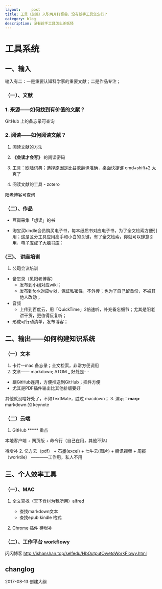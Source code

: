 ```yaml
---
layout:     post
title: 工具（总篇）入职两月打怪兽，没有趁手工具怎么行？
category: blog
description: 没有趁手工具怎么杀妖怪
---
```



# 工具系统

## 一、输入

输入有二：一是重要认知科学家的重要文献；二是作品专注；

### （一）、文献

### 1. 来源——如何找到有价值的文献？

GitHub 上的备忘录可查询

### 2. 阅读——如何阅读文献？

1. 阅读文献的方法

 1.  **《会读才会写》** 的阅读密码
 2. 工具：欧陆词典；选择原因是比谷歌翻译准确，桌面快捷键 cmd+shift+2 太爽了
2. 阅读文献的工具 - zotero

阳老博客可查询


### （二）、作品

- 豆瓣采集「想读」的书

- 淘宝买kindle会员购买电子书，每本纸质书对应电子书，为了全文检索方便引用；这是区分工具应用高手和小白的关键，有了全文检索，你就可以肆意引用，电子库成了大脑书库；

### (三)、 讲座培训

1. 公司会议培训
- 备忘录（见阳老博客）
  - 发布到小组对应wiki；
  - 发布到fork对应wiki，保证私密性，不外传；也为了自己留备份，不被其他人改动；
- 音频
  - 上传到百度云，用「QuickTime」2倍速听，补充备忘细节；尤其是阳老讲干货，更值得反复听；
- 形成可行动清单，发布博客；

## 二、输出——如何构建知识系统


### （一）文本

1. 卡片--mac 备忘录；全文检索，非常方便调用
2. 文章—— markdown; ATOM _ 好处是- -

 - 跟GitHub连用，方便推送到GitHub；插件方便
 - 尤其是PDF插件输出比其他排版要好

  其他就没啥好处了，不如TextMate，胜过 macdown；
3. 演示：**marp**: markdown 的 keynote


### （二）云端
1. GitHub ***** 重点

  本地客户端 + 网页版 + 命令行（自己在用，其他不熟）

  待增补
2. 亿方云（pdf） + 石墨(excel) + 七牛云(图片)  + 腾讯视频 + 周报（worktile）
————工作用，私人不用

## 三、个人效率工具

### （一）、MAC
1. 全文查找（天下食材为我所用）alfred

      - 查找markdown文本
      - 查找epub kindle 格式
2. Chrome 插件
待增补
### （二）、工作平台 workflowy

闪闪博客 http://ishanshan.top/selfedu/HbOutputOwetoWorkFlowy.html




## changlog

2017-08-13 创建大纲
